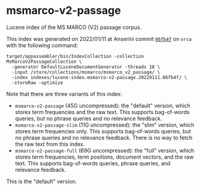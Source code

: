 # msmarco-v2-passage

Lucene index of the MS MARCO (V2) passage corpus.

This index was generated on 2022/01/11 at Anserini commit [`06fb4f`](https://github.com/castorini/anserini/commit/06fb4f9947ff2167c276d8893287453af7680786) on `orca` with the following command:

```
target/appassembler/bin/IndexCollection -collection MsMarcoV2PassageCollection \
  -generator DefaultLuceneDocumentGenerator -threads 18 \
  -input /store/collections/msmarco/msmarco_v2_passage/ \
  -index indexes/lucene-index.msmarco-v2-passage.20220111.06fb4f/ \
  -storeRaw -optimize
```

Note that there are three variants of this index:

+ `msmarco-v2-passage` (45G uncompressed): the "default" version, which stores term frequencies and the raw text. This supports bag-of-words queries, but no phrase queries and no relevance feedback.
+ `msmarco-v2-passage-slim` (11G uncompressed): the "slim" version, which stores term frequencies only. This supports bag-of-words queries, but no phrase queries and no relevance feedback. There is no way to fetch the raw text from this index.
+ `msmarco-v2-passage-full` (69G uncompressed): the "full" version, which stores term frequencies, term positions, document vectors, and the raw text. This supports bag-of-words queries, phrase queries, and relevance feedback.

This is the "default" version.